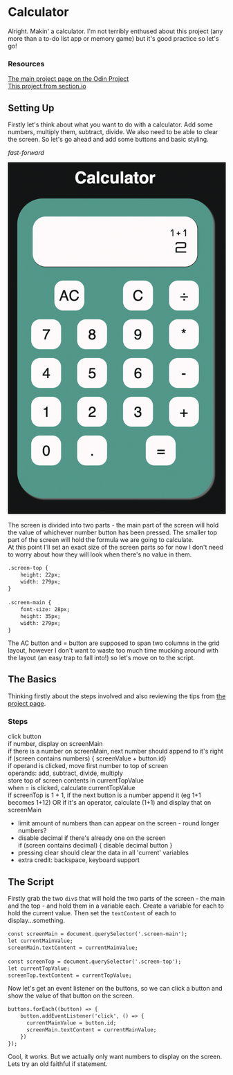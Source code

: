 # Calculator

Alright. Makin' a calculator. I'm not terribly enthused about this project (any more than a to-do list app or memory game) but it's good practice so let's go!  

### Resources

[The main project page on the Odin Project](https://www.theodinproject.com/paths/foundations/courses/foundations/lessons/calculator)  
[This project from section.io](https://www.section.io/engineering-education/building-a-calculator-a-javascript-project-for-beginners/)

## Setting Up

Firstly let's think about what you want to do with a calculator. Add some numbers, multiply them, subtract, divide. We also need to be able to clear the screen. So let's go ahead and add some buttons and basic styling.  

*fast-forward*  

![calculator](./images/screenshot-calculator01.png)

The screen is divided into two parts - the main part of the screen will hold the value of whichever number button has been pressed. The smaller top part of the screen will hold the formula we are going to calculate.   
At this point I'll set an exact size of the screen parts so for now I don't need to worry about how they will look when there's no value in them.  

```
.screen-top {
    height: 22px;
    width: 279px;
}

.screen-main {
    font-size: 28px;
    height: 35px;
    width: 279px;
}
```

The AC button and = button are supposed to span two columns in the grid layout, however I don't want to waste too much time mucking around with the layout (an easy trap to fall into!) so let's move on to the script.  


## The Basics

Thinking firstly about the steps involved and also reviewing the tips from [the project page](https://www.theodinproject.com/paths/foundations/courses/foundations/lessons/calculator).  


### Steps

click button  
if number, display on screenMain  
if there is a number on screenMain, next number should append to it's right  
    if (screen contains numbers) { screenValue + button.id}  
if operand is clicked, move first number to top of screen  
    operands: add, subtract, divide, multiply  
store top of screen contents in currentTopValue  
when = is clicked, calculate currentTopValue  
if screenTop is 1 + 1, if the next button is a number append it (eg 1+1 becomes 1+12) OR if it's an operator, calculate (1+1) and display that on screenMain  
- limit amount of numbers than can appear on the screen - round longer numbers?  
- disable decimal if there's already one on the screen  
    if (screen contains decimal) { disable decimal button }  
- pressing clear should clear the data in all 'current' variables  
- extra credit: backspace, keyboard support   


## The Script

Firstly grab the two `div`s that will hold the two parts of the screen - the main and the top - and hold them in a variable each. Create a variable for each to hold the current value. Then set the `textContent` of each to display...something.  

```
const screenMain = document.querySelector('.screen-main');
let currentMainValue;
screenMain.textContent = currentMainValue;

const screenTop = document.querySelector('.screen-top');
let currentTopValue;
screenTop.textContent = currentTopValue;
```
Now let's get an event listener on the buttons, so we can click a button and show the value of that button on the screen.

```
buttons.forEach((button) => {
    button.addEventListener('click', () => {
      currentMainValue = button.id;
      screenMain.textContent = currentMainValue;
    })
});
```

Cool, it works. But we actually only want numbers to display on the screen. Lets try an old faithful if statement.